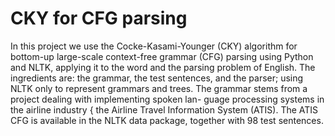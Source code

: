 # CKY for CFG parsing
In this project we use the Cocke-Kasami-Younger (CKY) algorithm for bottom-up large-scale context-free grammar (CFG) parsing using Python and NLTK, applying it to the word and the parsing problem
of English. The ingredients are: the grammar, the test sentences, and the parser; using NLTK only to represent grammars and trees. The grammar stems from a project dealing with implementing spoken lan-
guage processing systems in the airline industry { the Airline Travel Information System (ATIS). The ATIS CFG is available in the NLTK data package, together with 98 test sentences.
